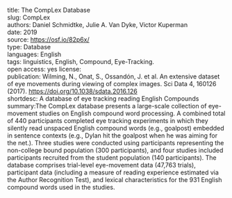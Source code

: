 title: The CompLex Database   
slug: CompLex   
authors: Daniel Schmidtke, Julie A. Van Dyke, Victor Kuperman   
date: 2019   
source: https://osf.io/82p6x/  
type: Database  
languages: English  
tags: linguistics, English, Compound, Eye-Tracking.  
open access: yes
license:  
publication: Wilming, N., Onat, S., Ossandón, J. et al. An extensive dataset of eye movements during viewing of complex images. Sci Data 4, 160126 (2017). https://doi.org/10.1038/sdata.2016.126  
shortdesc: A database of eye tracking reading English Compounds  
summary:The CompLex database presents a large-scale collection of eye-movement studies on English compound word processing. A combined total of 440 participants completed eye tracking experiments in which they silently read unspaced English compound words (e.g., goalpost) embedded in sentence contexts (e.g., Dylan hit the goalpost when he was aiming for the net.). Three studies were conducted using participants representing the non-college bound population (300 participants), and four studies included participants recruited from the student population (140 participants). The database comprises trial-level eye-movement data (47,763 trials), participant data (including a measure of reading experience estimated via the Author Recognition Test), and lexical characteristics for the 931 English compound words used in the studies.
